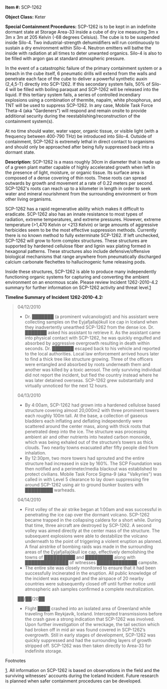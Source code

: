 **Item #:** SCP-1262

**Object Class:** Keter

**Special Containment Procedures:** SCP-1262 is to be kept in an indefinite dormant state at Storage Area-33 inside a cube of dry ice measuring 3m x 3m x 3m at 205 Kelvin (-68 degrees Celsius). The cube is to be suspended inside Silo-4. Two industrial-strength dehumidifiers will run continuously to sustain a dry environment within Silo-4. Neutron emitters will bathe the inside with radiation at all times to deter unwanted organics. Silo-4 is also to be filled with argon gas at standard atmospheric pressure.

In the event of a catastrophic failure of the primary containment system or a breach in the cube itself, 6 pneumatic drills will extend from the walls and penetrate each face of the cube to deliver a powerful synthetic auxin (2,4,5-T) directly into SCP-1262. If this secondary system fails, 50% of Silo-4 will be filled with boiling paraquat and SCP-1262 will be released into the liquid. If this tertiary system fails, a series of controlled incendiary explosions using a combination of thermite, napalm, white phosphorus, and TNT will be used to suppress SCP-1262. In any case, Mobile Task Force Theta-4 (aka "Gardeners") will respond and remain onsite to provide additional security during the reestablishing/reconstruction of the containment system(s).

At no time should water, water vapor, organic tissue, or visible light (with a frequency between 400-790 THz) be introduced into Silo-4. Outside of containment, SCP-1262 is extremely lethal in direct contact to organisms and should only be approached after being fully suppressed back into a dormant state.

**Description:** SCP-1262 is a mass roughly 30cm in diameter that is made up of a green plant matter capable of highly accelerated growth when left in the presence of light, moisture, or organic tissue. Its surface area is composed of a dense covering of thin roots. These roots can spread outwards by growth and movement at a rate of 0.22 meters per second. SCP-1262's roots can reach up to a kilometer in length in order to seek water and mineral nourishment from the surrounding environment or from other living organisms.

SCP-1262 has a rapid regenerative ability which makes it difficult to eradicate. SCP-1262 also has an innate resistance to most types of radiation, extreme temperatures, and extreme pressures. However, extreme temperature (>1,470 Kelvin or <213 Kelvin) or large amounts of aggressive herbicides seem to be the most effective suppression methods. Currently there is no known method to fully exterminate SCP-1262. If left unchecked, SCP-1262 will grow to form complex structures. These structures are supported by hardened cellulose fiber and lignin wax plating formed in hexagonal patterns. These structures also include defensive/offensive biological mechanisms that range anywhere from pneumatically discharged calcium carbonate flechettes to hallucinogenic fume releasing pods.

Inside these structures, SCP-1262 is able to produce many independently functioning organic systems for capturing and converting the ambient environment on an enormous scale. Please review Incident 1262-2010-4.2 summary for further information on SCP-1262 activity and threat level.[1](javascript:;)

**Timeline Summary of Incident 1262-2010-4.2:**

> 04/12/2010
> 
> *   Dr. ███████ (a prominent vulcanologist) and his assistant were collecting samples on the Eyjafjallajökull ice cap in Iceland when they inadvertently unearthed SCP-1262 from the dense ice. Dr. ███████ asked his assistant to retrieve it. As the assistant came into physical contact with SCP-1262, he was quickly engulfed and absorbed by aggressive overgrowth resulting in death within seconds. Dr. ███████ escaped back to his vehicle and reported to the local authorities. Local law enforcement arrived hours later to find a thick tree like structure growing. Three of the officers were entangled and absorbed by roots underneath them and another was killed by a toxic aerosol. The only surviving individual did not report the incident, but fled the country instead where he was later detained overseas. SCP-1262 grew substantially and virtually unnoticed for the next 12 hours.
> 
> 04/13/2010
> 
> *   By 4:00am, SCP-1262 had grown into a hardened cellulose based structure covering almost 20,000m2 with three prominent towers each roughly 100m tall. At the base, a collection of gaseous bladders each inflating and deflating independently were scattered around the center mass, along with thick roots that penetrated deep into the ice. The structure was processing ambient air and other nutrients into heated carbon monoxide, which was being exhaled out of the structure’s towers as thick clouds. Two nearby towns evacuated after fifty people died from inhalation.
> *   By 12:30pm, two more towers had sprouted and the entire structure had increased in size by 160%. The SCP Foundation was then notified and a perimeter/media blackout was established to protect civilians. Mobile Task Force Sigma-9 (aka "Valkyries") was called in with Level 5 clearance to lay down suppressing fire around SCP-1262 using air to ground bunker busters with █████████ warheads.
> 
> 04/14/2010
> 
> *   First volley of the air strike began at 1:00am and was successful in penetrating the ice cap over the dormant volcano. SCP-1262 became trapped in the collapsing caldera for a short while. During that time, three aircraft are destroyed by SCP-1262. A second volley was aimed directly at the center mass of the structure. The subsequent explosions were able to destabilize the volcano underneath to the point of triggering a violent eruption as planned. A final airstrike of bombing raids was made in the surrounding areas of the Eyjafjallajökull ice cap, effectively demolishing the towns of ██████████ and █████████ along with ██████████████ of witnesses █████████████ campsite.
> *   The entire site was closely monitored to ensure that it had been successfully incinerated in the eruption. All public knowledge of the incident was expunged and the airspace of 20 nearby countries were subsequently closed off until further notice until atmospheric ash samples confirmed a complete neutralization.
> 
> ██/██/20██
> 
> *   Flight ████ crashed into an isolated area of Greenland while traveling from Reykjavík, Iceland. Intercepted transmissions before the crash gave a strong indication that SCP-1262 was involved. Upon further investigation of the wreckage, the tail section which had broken off in mid air was found covered in SCP-1262’s overgrowth. Still in early stages of development, SCP-1262 was quickly suppressed and had the surrounding layers of growth stripped off. SCP-1262 was then taken directly to Area-33 for indefinite storage.

Footnotes

[1](javascript:;). All information on SCP-1262 is based on observations in the field and the surviving witnesses' accounts during the Iceland Incident. Future research is planned when safer containment procedures can be developed.